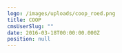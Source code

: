 ```yaml
---
logo: /images/uploads/coop_roed.png
title: COOP
cmsUserSlug: ""
date: 2016-03-18T00:00:00.000Z
position: null
---
```


